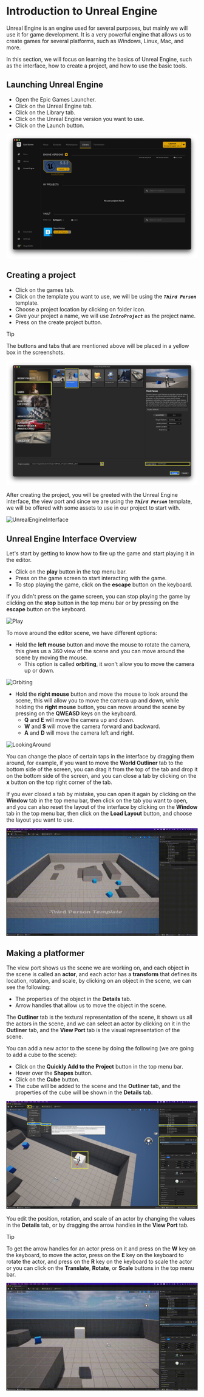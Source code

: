 # Introduction to Unreal Engine

Unreal Engine is an engine used for several purposes, but mainly we will use it for game development. It is a very powerful engine that allows us to create games for several platforms, such as Windows, Linux, Mac, and more.

In this section, we will focus on learning the basics of Unreal Engine, such as the interface, how to create a project, and how to use the basic tools.

## Launching Unreal Engine

* Open the Epic Games Launcher.
* Click on the Unreal Engine tab.
* Click on the Library tab.
* Click on the Unreal Engine version you want to use.
* Click on the Launch button.

![Epic Games Launcher](screenshots/EpicGamesLauncher.png)

## Creating a project

* Click on the games tab.
* Click on the template you want to use, we will be using the ***`Third Person`*** template.
* Choose a project location by clicking on folder icon.
* Give your project a name, we will use ***`IntroProject`*** as the project name.
* Press on the create project button.

> [!TIP]
> The buttons and tabs that are mentioned above will be placed in a yellow box in the screenshots.

![UnrealEngine](screenshots/UnrealEngine.png)

After creating the project, you will be greeted with the Unreal Engine interface, the view port and since we are using the ***`Third Person`*** template, we will be offered with some assets to use in our project to start with.

![UnrealEngineInterface](screenshots/UnrealEngineInterface.png)

## Unreal Engine Interface Overview

Let's start by getting to know how to fire up the game and start playing it in the editor.

* Click on the **play** button in the top menu bar.
* Press on the game screen to start interacting with the game.
* To stop playing the game, click on the **escape** button on the keyboard.

if you didn't press on the game screen, you can stop playing the game by clicking on the **stop** button in the top menu bar or by pressing on the **escape** button on the keyboard.

![Play](screenshots/Play.gif)

To move around the editor scene, we have different options:

* Hold the **left mouse** button and move the mouse to rotate the camera, this gives us a 360 view of the scene and you can move around the scene by moving the mouse.
  * This option is called **orbiting**, it won't allow you to move the camera up or down.

![Orbiting](screenshots/Orbiting.gif)

* Hold the **right mouse** button and move the mouse to look around the scene, this will allow you to move the camera up and down, while holding the **right mouse** button, you can move around the scene by pressing on the **QWEASD** keys on the keyboard.
  * **Q** and **E** will move the camera up and down.
  * **W** and **S** will move the camera forward and backward.
  * **A** and **D** will move the camera left and right.

![LookingAround](screenshots/LookingAround.gif)

You can change the place of certain taps in the interface by dragging them around, for example, if you want to move the **World Outliner** tab to the bottom side of the screen, you can drag it from the top of the tab and drop it on the bottom side of the screen, and you can close a tab by clicking on the **x** button on the top right corner of the tab.

If you ever closed a tab by mistake, you can open it again by clicking on the **Window** tab in the top menu bar, then click on the tab you want to open, and you can also reset the layout of the interface by clicking on the **Window** tab in the top menu bar, then click on the **Load Layout** button, and choose the layout you want to use.

![Tabs](screenshots/Tabs.gif)

## Making a platformer

The view port shows us the scene we are working on, and each object in the scene is called an **actor**, and each actor has a **transform** that defines its location, rotation, and scale, by clicking on an object in the scene, we can see the following:

* The properties of the object in the **Details** tab.
* Arrow handles that allow us to move the object in the scene.

The **Outliner** tab is the textural representation of the scene, it shows us all the actors in the scene, and we can select an actor by clicking on it in the **Outliner** tab, and the **View Port** tab is the visual representation of the scene.

You can add a new actor to the scene by doing the following (we are going to add a cube to the scene):

* Click on the **Quickly Add to the Project** button in the top menu bar.
* Hover over the **Shapes** button.
* Click on the **Cube** button.
* The cube will be added to the scene and the **Outliner** tab, and the properties of the cube will be shown in the **Details** tab.

![AddActor](screenshots/AddActor.png)

You edit the position, rotation, and scale of an actor by changing the values in the **Details** tab, or by dragging the arrow handles in the **View Port** tab.

> [!TIP]
> To get the arrow handles for an actor press on it and press on the **W** key on the keyboard, to move the actor, press on the **E** key on the keyboard to rotate the actor, and press on the **R** key on the keyboard to scale the actor or you can click on the **Translate**, **Rotate**, or **Scale** buttons in the top menu bar.

![Transform](screenshots/Transform.gif)